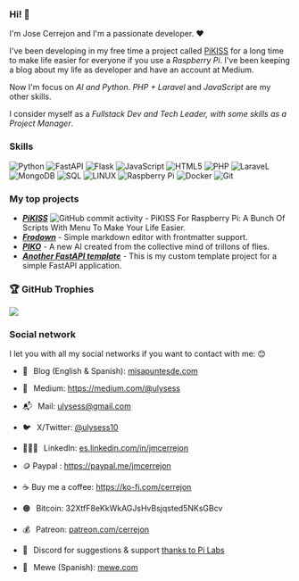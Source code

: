 ### Hi! 👋

I'm Jose Cerrejon and I'm a passionate developer. ❤️

I've been developing in my free time a project called [PiKISS](https://github.com/jmcerrejon/PiKISS) for a long time to make life easier for everyone if you use a *Raspberry Pi*. I've been keeping a blog about my life as developer and have an account at Medium.

Now I'm focus on *AI and Python*. *PHP + Laravel* and *JavaScript* are my other skills.

I consider myself as a *Fullstack Dev and Tech Leader, with some skills as a Project Manager*.

### Skills

![Python](https://img.shields.io/badge/python-3670A0?style=plastic&logo=python&logoColor=ffdd54) 
![FastAPI](https://img.shields.io/badge/FastAPI-005571?style=plastic&logo=fastapi)
![Flask](https://img.shields.io/badge/flask-%23000.svg?style=plastic&logo=flask&logoColor=white) 
![JavaScript](https://img.shields.io/badge/javascript-%23323330.svg?style=plastic&logo=javascript&logoColor=%23F7DF1E) 
![HTML5](https://img.shields.io/badge/html5-%23E34F26.svg?style=plastic&logo=html5&logoColor=white) 
![PHP](https://shields.io/badge/-PHP-3776AB?style=flat&logo=php)
![LaraveL](https://img.shields.io/badge/Laravel-2e2e2e?logo=laravel)
![MongoDB](https://img.shields.io/badge/MongoDB-%234ea94b.svg?style=plastic&logo=mongodb&logoColor=white) 
![SQL](https://img.shields.io/badge/sql-%2300f.svg?style=plastic&logo=mysql&logoColor=white)
![LINUX](https://img.shields.io/badge/Linux-FCC624?style=plastic&logo=linux&logoColor=black)
![Raspberry Pi](https://img.shields.io/badge/-RaspberryPi-C51A4A?style=plastic&logo=Raspberry-Pi)
![Docker](https://img.shields.io/badge/Docker-blue?logo=docker&logoColor=white)
![Git](https://img.shields.io/badge/Git-F05032?logo=git&logoColor=fff)


### My top projects

* ***[PiKISS](https://github.com/jmcerrejon/PiKISS)*** ![GitHub commit activity](https://img.shields.io/github/commit-activity/t/jmcerrejon/pikiss) - PiKISS For Raspberry Pi: A Bunch Of Scripts With Menu To Make Your Life Easier.
* ***[Frodown](https://github.com/jmcerrejon/frodown)*** - Simple markdown editor with frontmatter support.
* ***[PIKO](https://github.com/jmcerrejon/piko)*** - A new AI created from the collective mind of trillons of flies.
* ***[Another FastAPI template](https://github.com/jmcerrejon/another-fastapi-template)*** - This is my custom template project for a simple FastAPI application.

### 🏆 GitHub Trophies

![](https://github-profile-trophy.vercel.app/?username=jmcerrejon&theme=radical&no-frame=false&no-bg=true&margin-w=4)


### Social network

I let you with all my social networks if you want to contact with me: 😊

* 📖⠀Blog (English & Spanish): [misapuntesde.com](https://misapuntesde.com/)

* 📖⠀Medium: https://medium.com/@ulysess
  
* 📬⠀Mail: <ulysess@gmail.com>
  
* 🐦⠀X/Twitter: [@ulysess10](https://twitter.com/ulysess10)

* 👨🏻‍💻⠀LinkedIn: [es.linkedin.com/in/jmcerrejon](https://es.linkedin.com/in/jmcerrejon/)
  
* 🪙 Paypal : https://paypal.me/jmcerrejon

* ☕️ Buy me a coffee: https://ko-fi.com/cerrejon

* 🟠⠀Bitcoin: 32XtfF8eKkWkAGJsHvBsjqsted5NKsGBcv

* 💰⠀Patreon: [patreon.com/cerrejon](https://www.patreon.com/cerrejon?fan_landing=true)

* 👾⠀Discord for suggestions & support [thanks to Pi Labs](https://discord.gg/Y7WFeC5) 

* 📣⠀Mewe (Spanish): [mewe.com](https://mewe.com/group/5c6bbed8f0e71669f228c457)
